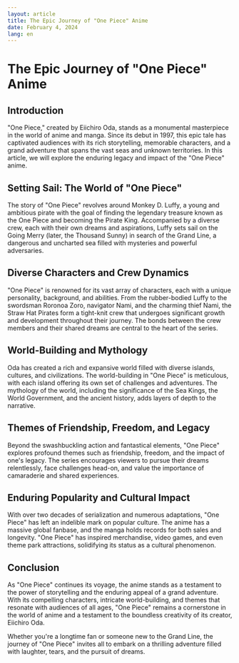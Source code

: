 ```yaml
---
layout: article
title: The Epic Journey of "One Piece" Anime
date: February 4, 2024
lang: en
---
```


# The Epic Journey of "One Piece" Anime

## Introduction

"One Piece," created by Eiichiro Oda, stands as a monumental masterpiece in the world of anime and manga. Since its debut in 1997, this epic tale has captivated audiences with its rich storytelling, memorable characters, and a grand adventure that spans the vast seas and unknown territories. In this article, we will explore the enduring legacy and impact of the "One Piece" anime.

## Setting Sail: The World of "One Piece"

The story of "One Piece" revolves around Monkey D. Luffy, a young and ambitious pirate with the goal of finding the legendary treasure known as the One Piece and becoming the Pirate King. Accompanied by a diverse crew, each with their own dreams and aspirations, Luffy sets sail on the Going Merry (later, the Thousand Sunny) in search of the Grand Line, a dangerous and uncharted sea filled with mysteries and powerful adversaries.

## Diverse Characters and Crew Dynamics

"One Piece" is renowned for its vast array of characters, each with a unique personality, background, and abilities. From the rubber-bodied Luffy to the swordsman Roronoa Zoro, navigator Nami, and the charming thief Nami, the Straw Hat Pirates form a tight-knit crew that undergoes significant growth and development throughout their journey. The bonds between the crew members and their shared dreams are central to the heart of the series.

## World-Building and Mythology

Oda has created a rich and expansive world filled with diverse islands, cultures, and civilizations. The world-building in "One Piece" is meticulous, with each island offering its own set of challenges and adventures. The mythology of the world, including the significance of the Sea Kings, the World Government, and the ancient history, adds layers of depth to the narrative.

## Themes of Friendship, Freedom, and Legacy

Beyond the swashbuckling action and fantastical elements, "One Piece" explores profound themes such as friendship, freedom, and the impact of one's legacy. The series encourages viewers to pursue their dreams relentlessly, face challenges head-on, and value the importance of camaraderie and shared experiences.

## Enduring Popularity and Cultural Impact

With over two decades of serialization and numerous adaptations, "One Piece" has left an indelible mark on popular culture. The anime has a massive global fanbase, and the manga holds records for both sales and longevity. "One Piece" has inspired merchandise, video games, and even theme park attractions, solidifying its status as a cultural phenomenon.

## Conclusion

As "One Piece" continues its voyage, the anime stands as a testament to the power of storytelling and the enduring appeal of a grand adventure. With its compelling characters, intricate world-building, and themes that resonate with audiences of all ages, "One Piece" remains a cornerstone in the world of anime and a testament to the boundless creativity of its creator, Eiichiro Oda.

Whether you're a longtime fan or someone new to the Grand Line, the journey of "One Piece" invites all to embark on a thrilling adventure filled with laughter, tears, and the pursuit of dreams.
